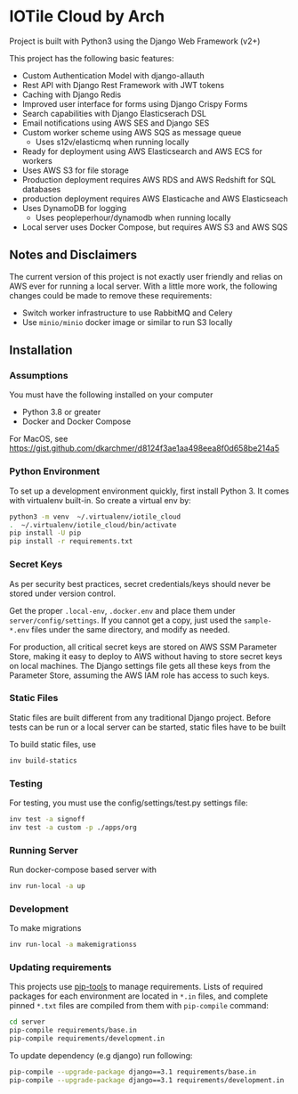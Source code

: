 # IOTile Cloud by Arch

Project is built with Python3 using the Django Web Framework (v2+)

This project has the following basic features:

* Custom Authentication Model with django-allauth
* Rest API with Django Rest Framework with JWT tokens
* Caching with Django Redis
* Improved user interface for forms using Django Crispy Forms
* Search capabilities with Django Elasticserach DSL
* Email notifications using AWS SES and Django SES
* Custom worker scheme using AWS SQS as message queue
  * Uses s12v/elasticmq when running locally
* Ready for deployment using AWS Elasticsearch and AWS ECS for workers
* Uses AWS S3 for file storage
* Production deployment requires AWS RDS and AWS Redshift for SQL databases
* production deployment requires AWS Elasticache and AWS Elasticseach
* Uses DynamoDB for logging
  * Uses peopleperhour/dynamodb when running locally
* Local server uses Docker Compose, but requires AWS S3 and AWS SQS

## Notes and Disclaimers

The current version of this project is not exactly user friendly and relias on AWS
ever for running a local server. With a little more work, the following changes could be
made to remove these requirements:

* Switch worker infrastructure to use RabbitMQ and Celery
* Use `minio/minio` docker image or similar to run S3 locally

## Installation

### Assumptions

You must have the following installed on your computer

* Python 3.8 or greater
* Docker and Docker Compose

For MacOS, see https://gist.github.com/dkarchmer/d8124f3ae1aa498eea8f0d658be214a5

### Python Environment

To set up a development environment quickly, first install Python 3. It comes with virtualenv built-in. So create a virtual env by:

```bash
python3 -m venv  ~/.virtualenv/iotile_cloud
.  ~/.virtualenv/iotile_cloud/bin/activate
pip install -U pip
pip install -r requirements.txt
```

### Secret Keys

As per security best practices, secret credentials/keys should never be stored under version control.

Get the proper `.local-env`, `.docker.env` and place them under `server/config/settings`.
If you cannot get a copy, just used the `sample-*.env` files under the same directory, and modify as needed.

For production, all critical secret keys are stored on AWS SSM Parameter Store, making it
easy to deploy to AWS without having to store secret keys on local machines. The Django
settings file gets all these keys from the Parameter Store, assuming the AWS IAM role
has access to such keys.

### Static Files

Static files are built different from any traditional Django project. Before tests can be run
or a local server can be started, static files have to be built

To build static files, use

```bash
inv build-statics
```

### Testing

For testing, you must use the config/settings/test.py settings file:

```bash
inv test -a signoff
inv test -a custom -p ./apps/org
```

### Running Server

Run docker-compose based server with

```bash
inv run-local -a up
```

### Development

To make migrations

```bash
inv run-local -a makemigrationss
```

### Updating requirements

This projects use [pip-tools](https://github.com/jazzband/pip-tools) to manage requirements. 
Lists of required packages for each environment are located in `*.in` files, and complete pinned 
`*.txt` files are compiled from them with `pip-compile` command:

```bash
cd server 
pip-compile requirements/base.in
pip-compile requirements/development.in
```

To update dependency (e.g django) run following:

```bash
pip-compile --upgrade-package django==3.1 requirements/base.in
pip-compile --upgrade-package django==3.1 requirements/development.in
```
